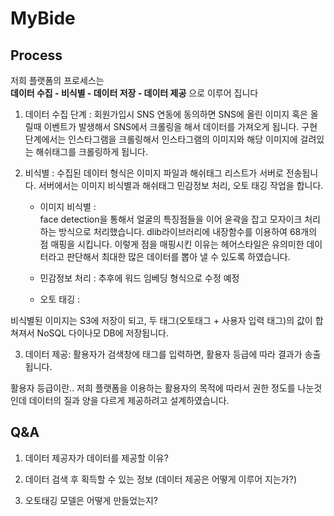 # MyBide
 
## Process

저희 플랫폼의 프로세스는<br>
**데이터 수집 - 비식별 - 데이터 저장 - 데이터 제공** 으로 이루어 집니다

1. 데이터 수집 단계 :
회원가입시 SNS 연동에 동의하면 SNS에 올린 이미지 혹은 올릴때 이벤트가 발생해서
SNS에서 크롤링을 해서 데이터를 가져오게 됩니다. 구현 단계에서는 인스타그램을 크롤링해서
인스타그램의 이미지와 해당 이미지에 걸려있는 해쉬태그를 크롤링하게 됩니다.


2. 비식별 :
수집된 데이터 형식은 이미지 파일과 해쉬태그 리스트가 서버로 전송됩니다.
서버에서는 이미지 비식별과 해쉬태그 민감정보 처리, 오토 태깅 작업을 합니다.

    - 이미지 비식별 : <br> 
    face detection을 통해서 얼굴의 특징점들을 이어 윤곽을 잡고 모자이크 처리하는 방식으로 처리했습니다.
    dlib라이브러리에 내장함수를 이용하여 68개의 점 매핑을 시킵니다. 이렇게 점을 매핑시킨 이유는
    헤어스타일은 유의미한 데이터라고 판단해서 최대한 많은 데이터를 뽑아 낼 수 있도록 하였습니다.

    - 민감정보 처리 : 추후에 워드 임베딩 형식으로 수정 예정

    - 오토 태깅 :

비식별된 이미지는 S3에 저장이 되고, 두 태그(오토태그 + 사용자 입력 태그)의 값이 합쳐져서 NoSQL 다이나모 DB에 저장됩니다.


3. 데이터 제공:
활용자가 검색창에 태그를 입력하면, 활용자 등급에 따라 결과가 송출됩니다.

활용자 등급이란.. 저희 플랫폼을 이용하는 활용자의 목적에 따라서 권한 정도를 나눈것인데 
데이터의 질과 양을 다르게 제공하려고 설계하였습니다.



## Q&A

1. 데이터 제공자가 데이터를 제공할 이유?

2. 데이터 검색 후 획득할 수 있는 정보 (데이터 제공은 어떻게 이루어 지는가?)

3. 오토태깅 모델은 어떻게 만들었는지?